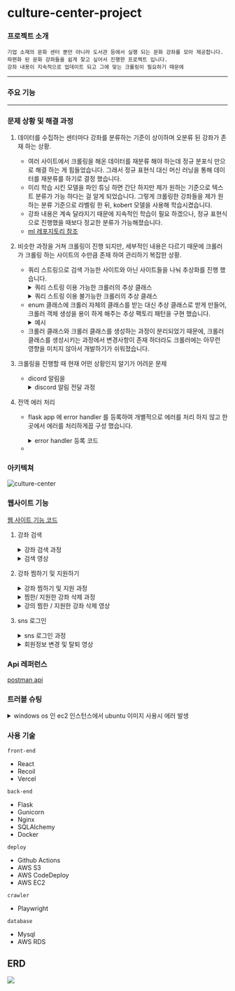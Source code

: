 # culture-center-project

### 프로젝트 소개

  	기업 소재의 문화 센터 뿐만 아니라 도서관 등에서 실행 되는 문화 강좌를 모아 제공합니다.
  	파편화 된 문화 강좌들을 쉽게 찾고 싶어서 진행한 프로젝트 입니다.
  	강좌 내용이 지속적으로 업데이트 되고 그에 맞는 크롤링이 필요하기 때문에 

---

### 주요 기능

    
---

### 문제 상황 및 해결 과정

1. 데이터를 수집하는 센터마다 강좌를 분류하는 기준이 상이하며 오분류 된 강좌가 존재 하는 상황.
   - 여러 사이트에서 크롤링을 해온 데이터를 재분류 해야 하는데 정규 분포식 만으로 해결 하는 게 힘들었습니다. 그래서 정규 표현식 대신 머신 러닝을 통해 데이터를 재분류를 하기로 결정 했습니다.
   - 미리 학습 시킨 모델을 파인 튜닝 하면 간단 하지만 제가 원하는 기준으로 텍스트 분류가 가능 하다는 걸 알게 되었습니다. 그렇게 크롤링한 강좌들을 제가 원하는 분류 기준으로 라벨링 한 뒤, kobert 모델을 사용해 학습시켰습니다.
   - 강좌 내용은 계속 달라지기 때문에 지속적인 학습이 필요 하겠으나, 정규 표현식으로 진행했을 때보다 정교한 분류가 가능해졌습니다.
   - [ml 레포지토리 참조](https://github.com/redoundo/culture_center_server/tree/ml)

2. 비슷한 과정을 거쳐 크롤링이 진행 되지만, 세부적인 내용은 다르기 때문에 크롤러가 크롤링 하는 사이트의 수만큼 존재 하여 관리하기 복잡한 상황.
     - 쿼리 스트링으로 검색 가능한 사이트와 아닌 사이트들을 나눠 추상화를 진행 했습니다.
         <details>
            <summary>쿼리 스트링 이용 가능한 크롤러의 추상 클래스</summary>
            <div>
               <pre>
                  <code>
                     class WithLinkCrawler: 
                         """
                         쿼리 스트링으로 검색 조건을 설정할 수 있는 사이트들을 대상으로 크롤링을 진행.
                         """
                         centerInfo: CenterInfoWithLink
                         page: Page  
                         total: int
                         pageCount: int
                         lectureHrefs: list[str]
                         lectureInfos: list[ClassIdInfos] 
                         def __init__(self, center_info: CenterInfoWithLink, page: Page) -> None:
                             self.page = page
                             self.centerInfo = center_info 
                             self.total = -1
                             self.pageCount = -1
                             self.lectureInfos = []
                             self.lectureHrefs = []
                             return 
                         def crawl(self): 
                              """
                              extract_lecture_info 를 제외한 메서드로 강의 들의 링크를 가져오는 역할을 한다.
                              extract_lecture_info 는 새로운 객체를 만들어 따로 진행.
                              :return:
                              """
                             pass 
                         def load_more(self): 
                              """
                              페이지네이션 처리
                              :return:
                              """
                             pass 
                         def get_loaded_lecture_url(self): 
                              """
                              로드된 강의들의 href를 가져 온다.
                              :return:
                              """
                             pass 
                         def extract_lecture_info(self, url: str, page: Page, info: dict): 
                              """
                              강의 정보를 가져 온다.
                              :param url:
                              :param page:
                              :param info:
                              :return:
                              """
                             pass 
                         def goto_page(self, url: str) -> None: 
                              """
                              url 페이지로 이동.
                              :param url: 지점, 대상, 카테고리가 세팅된 url
                              :return:
                              """
                             pass 
                         def rest_page(self):
                             pass 
                         def __call__(self, center_info: CenterInfoWithLink, page: Page):
                             self.__init__(center_info, page)
                             return
       </code>
       </pre>
       </div>
       </details>
        <details>
           <summary>쿼리 스트링 이용 불가능한 크롤러의 추상 클래스</summary>
           <pre> 
           <code>
           class NoLinkCrawler:
               """
               검색 조건이 쿼리스트링에 설정 되지 않아 크롤러가 검색 조건을 직접 설정 해야 하는 사이트들이 대상.
               """
               centerInfo: CenterInfoNoLink
               page: Page
               url: str
               total: int
               pageCount: int
               lectureHrefs: list[str]
               lectureInfos: list[ClassIdInfos]
                   def __init__(self, url: str, center_info: CenterInfoNoLink, page: Page) -> None:
                        self.centerInfo = center_info
                        self.page = page
                        self.url = url 
                        self.lectureInfos = []
                        self.lectureHrefs = []
                        self.pageCount = -1
                        self.total = -1
                        return
                  def crawl(self):
                        """
                        extract_lecture_info 를 제외한 메서드로 강의 들의 링크를 가져오는 역할을 한다.
                        extract_lecture_info 는 새로운 객체를 만들어 따로 진행.
                        :return:
                        """
                        pass
                  def search_option_setting(self) -> None:
                        """
                         크롤링을 하기 위해 target, category 설정 제외한 지역과 지점 설정만 한다.
                        :return:
                        """
                        pass
                  def load_more(self):
                         """
                         페이지네이션 처리
                         :return:
                         """
                         pass
                  def check_lecture_total(self):
                         """
                         설정한 조건으로 존재하는 강의가 있는지 확인. 있다면 self 멤버 변수의 수를 바꾸고 없으면 -1 상태로 냅둔다.
                         :return:
                         """
                         pass
                  def get_loaded_lecture_url(self):
                         """
                         로드된 강의들의 href 를 가져 온다.
                         :return:
                         """
                        pass
                  def extract_lecture_info(self, url: str, page: Page, info: dict):
                       """  
                       강의 href 를 통해 강의 정보를 가져 온다.
                       :param url: 내용을 추출할 url 
                       :param page: playwright Page 객체
                       :param info: url 을 가져 왔을 때의 context 
                       :return: 
                       """
                        pass
                  def __call__(self, url: str, center_info: CenterInfoNoLink, page: Page):
                        self.__init__(url, center_info, page)
                        return
       </code>
     </pre>  
   </details>
              
     - enum 클래스에 크롤러 자체의 클래스를 받는 대신 추상 클래스로 받게 만들어, 크롤러 객체 생성을 용이 하게 해주는 추상 팩토리 패턴을 구현 했습니다.
        <details>
            <summary>예시</summary>  
            <pre>
            <code>
                class NoLinkCrawlerFactory(enum.Enum):
                    """
                    쿼리 스트링 조합으로 검색이 불가능한 사이트들을 크롤링 하는 크롤러를 생산
                    """
                    HOMEPLUS = ("HOMEPLUS", HomePlusCrawler, "https://mschool.homeplus.co.kr/Lecture/Search",
                               "crawler/resource/homeplus.json")
                    EMART = ("EMART", EmartCrawler, "https://www.cultureclub.emart.com/enrolment",
                             "crawler/resource/emart.json")
                    LOTTEMART = ("LOTTEMART", LotteMartCrawler, "https://culture.lottemart.com/cu/gus/course/courseinfo/courselist.do?",
                                 "crawler/resource/lottemart.json")
                    AKPLAZA = ("AKPLAZA", AkplazaCrawler, "https://culture.akplaza.com/course/list02",
                               "crawler/resource/akplaza.json") 
                    def __init__(self, center: str, crawler: NoLinkCrawler, url: str, path: str):
                        """
                        크롤러에 필요한 내용과 크롤러를 가리키는 객체를 담는다.
                        :param center: 센터 이름
                        :param crawler: 센터의 크롤러
                        :param url: 센터 기본 url 주소
                        :param path: 센터 설정이 들어있는 파일의 주소
                        """
                        self.center = center
                        self.crawler = crawler
                        self.url = url
                        self.path = path
                        return
                    @classmethod
                    def get_crawler(cls, center: str) -> NoLinkCrawler:
                        """
                        사이트 이름으로 크롤러 클래스를 찾아 반환한다.
                        :param center: 사이트 이름
                        :return: 해당 사이트의 크롤러
                        """
                        return [member.crawler for name, member in cls.__members__.items() if name == center][0]
                    ....
           </code>
           </pre>
    </details>

    - 크롤러 클래스와 크롤러 클래스를 생성하는 과정이 분리되었기 때문에, 크롤러 클래스를 생성시키는 과정에서 변경사항이 존재 하더라도 크롤러에는 아무런 영향을 미치지 않아서 개발하기가 쉬워졌습니다.
3. 크롤링을 진행할 때 현재 어떤 상황인지 알기가 어려운 문제
    - dicord 알림을
      <details>
        <summary>discord 알림 전달 과정</summary>      
        <pre>
            if __name__ == '__main__':
                url_queue: queue.Queue = queue.Queue(maxsize=5)
                message_queue: queue.Queue = queue.Queue(maxsize=10) 
                messenger: DiscordMessenger = DiscordMessenger(message_queue=message_queue)
                url_thread: threading.Thread = threading.Thread(daemon=True, target=url_crawling, args=[url_queue, message_queue, ])
                info_thread: threading.Thread = threading.Thread(daemon=True, target=info_crawling, args=[url_queue, message_queue, ])
                message_thread: threading.Thread = threading.Thread(daemon=True, target=messenger.send_message)
                url_thread.start()
                info_thread.start() 
                url_thread.join()
                info_thread.join()
                database.create_train_sample(queue=message_queue)
                database.connection.close() 
                message_thread.join() 
      </pre>
</details>

4. 전역 에러 처리
    - flask app 에 error handler 를 등록하여 개별적으로 에러를 처리 하지 않고 한곳에서 에러를 처리하게끔 구성 했습니다.
        <details>
            <summary>error handler 등록 코드</summary>
            <pre>
                def global_error_handler(app: Flask):
                    """
                    flask application 에 사용자 정의된 예외를 포함한 httpException 을 다룰 수 있는 처리자를 미리 등록 해놓음.
                    :param app: flask application
                    :return: app
                    """
                    def error_handler(error):
                        if isinstance(error, CustomException):
                            res: dict = {
                                "errorName": error.errorName,
                                "status": error.status,
                                "message": error.message
                            }
                        elif isinstance(error, HTTPException):
                            res: dict = {
                                "errorName": error.name,
                                "status": error.code,
                                "message": error.description
                            }
                        else:
                            message = _aborter.mapping[400].description
                            res: dict = {
                                "errorName": "ELSE_ERROR",
                                "status": 400,
                                "message": message
                            }
                        response = jsonify(res)
                        response.status_code = res["status"]
                        return response 
                    for http in list(default_exceptions.values()):
                        app.register_error_handler(http, error_handler)
                    app.register_error_handler(CustomException, error_handler)
                    return app 
            </pre>
        </details>

    - 
### 아키텍쳐
![culture-center](https://github.com/redoundo/culture_center_server/assets/96558064/60d9da7a-812b-4580-8b3c-e0af6cfe1c57)

### 웹사이트 기능
[웹 사이트 기능 코드](https://github.com/redoundo/culture_center_server/blob/b7571b0cb546c174601769b02ff591dd49fafc90/app.py)
1. 강좌 검색
    <details>
        <summary>강좌 검색 과정</summary>
        <img src="https://github.com/redoundo/culture_center_server/assets/96558064/b877dea5-d4e3-4b82-bb55-559c69a54372">
   </details>
    <details>
        <summary>검색 영상</summary>
            <img src="https://github.com/redoundo/culture_center_server/assets/96558064/3adb735a-a8c9-4201-94ff-479100c47088"/>
    </details>
2. 강좌 찜하기 및 지원하기
   <details>
        <summary>강좌 찜하기 및 지원 과정</summary>
        <img src="https://github.com/redoundo/culture_center_server/assets/96558064/bbef43c0-886a-4fb5-98b2-fcd7e4f93c0a">
   </details>
   <details>
        <summary>찜한/ 지원한 강좌 삭제 과정</summary>
        <img src="https://github.com/redoundo/culture_center_server/assets/96558064/9792e4f4-1750-4bc7-8b57-ef2fa3eddd22">
   </details>
    <details>
        <summary>강의 찜한 / 지원한 강좌 삭제 영상</summary>
        <img src="https://github.com/redoundo/culture_center_server/assets/96558064/cb0a7134-7098-4e33-9480-96f6ea350dfd"/>
    </details>

3. sns 로그인
    <details>
        <summary>sns 로그인 과정</summary>
        <img src="https://github.com/redoundo/culture_center_server/assets/96558064/970d395c-b6ff-4a18-a392-ab2239fc4346">
   </details>
    <details>
        <summary>회원정보 변경 및 탈퇴 영상</summary>
        <img src="https://github.com/redoundo/culture_center_server/assets/96558064/9d5c2a63-9c8c-4b78-a375-87049c8a4a98"/>
    </details>



### Api 레퍼런스

[postman api](https://documenter.getpostman.com/view/25808797/2sA3JRZebp)

### 트러블 슈팅 

<details >
    <summary>windows os 인 ec2 인스턴스에서 ubuntu 이미지 사용시 에러 발생</summary>
    <div style="padding: 15px;font-style: italic">
        latest: Pulling from library/ubuntu 2024-05-23 03:16:56 [stderr]no matching manifest for windows/amd64 10.0.20348 in the manifest list entries
    </div>
    <div style="padding: 9px">
        windows os 에 설치된 docker 에서는 linux 계열 이미지를 사용하지 못하기 때문에 발생하는 에러 입니다.
wsl을 통해 linux 계열 이미지를 사용할 수는 있으나 wsl 과 ubuntu를 설치해본 결과 인스턴스의 심각한 용량 부족으로 인해 새로운 ec2 인스턴스를 생성하기로 결정했습니다.
    </div>
</details> 


### 사용 기술

`front-end`
- React
- Recoil
- Vercel
  

`back-end`

- Flask
- Gunicorn
- Nginx
- SQLAlchemy
- Docker

`deploy`
- Github Actions
- AWS S3
- AWS CodeDeploy
- AWS EC2

`crawler` 
- Playwright

`database`
- Mysql
- AWS RDS


## ERD

![](C:\Users\admin\Downloads\culture_center_erm.png)
